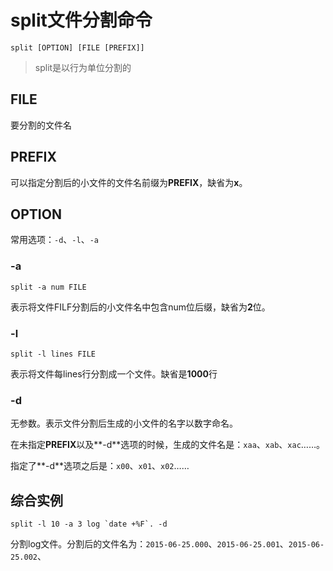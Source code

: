 split文件分割命令
================
    split [OPTION] [FILE [PREFIX]]

> split是以行为单位分割的

## FILE
要分割的文件名
## PREFIX
可以指定分割后的小文件的文件名前缀为**PREFIX**，缺省为**x**。
## OPTION
常用选项：`-d`、`-l`、`-a`
### -a
    split -a num FILE

表示将文件FILF分割后的小文件名中包含num位后缀，缺省为**2**位。
### -l
    split -l lines FILE

表示将文件每lines行分割成一个文件。缺省是**1000**行
### -d
无参数。表示文件分割后生成的小文件的名字以数字命名。  

在未指定**PREFIX**以及**-d**选项的时候，生成的文件名是：`xaa`、`xab`、`xac`……。  

指定了**-d**选项之后是：`x00`、`x01`、`x02`……
## 综合实例
    split -l 10 -a 3 log `date +%F`. -d

分割log文件。分割后的文件名为：`2015-06-25.000`、`2015-06-25.001`、`2015-06-25.002`、
